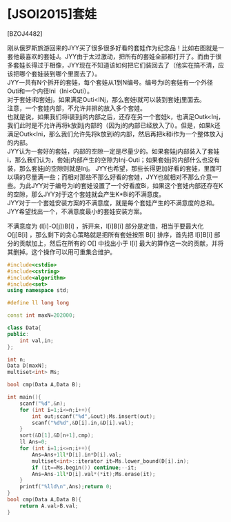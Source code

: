 # [JSOI2015]套娃
[BZOJ4482]

刚从俄罗斯旅游回来的JYY买了很多很多好看的套娃作为纪念品！比如右图就是一套他最喜欢的套娃J。JYY由于太过激动，把所有的套娃全部都打开了。而由于很多套娃长得过于相像，JYY现在不知道该如何把它们装回去了（他实在搞不清，应该把哪个套娃装到哪个里面去了）。  
JYY一共有N个拆开的套娃，每个套娃从1到N编号。编号为i的套娃有一个外径Outi和一个内径Ini（Ini<Outi）。  
对于套娃i和套娃j，如果满足Outi<INj，那么套娃i就可以装到套娃j里面去。  
注意，一个套娃内部，不允许并排的放入多个套娃。  
也就是说，如果我们将i装到j的内部之后，还存在另一个套娃k，也满足Outk<Inj，我们此时是不允许再将k放到j内部的（因为j的内部已经放入了i）。但是，如果k还满足Outk<Ini，那么我们允许先将k放到i的内部，然后再把k和i作为一个整体放入j的内部。  
JYY认为一套好的套娃，内部的空隙一定是尽量少的。如果套娃j内部装入了套娃i，那么我们认为，套娃j内部产生的空隙为Inj-Outi；如果套娃j的内部什么也没有装，那么套娃j的空隙则就是Inj。
JYY也希望，那些长得更加好看的套娃，里面可以填的尽量满一些；而相对那些不那么好看的套娃，JYY也就相对不那么介意一些。为此JYY对于编号为i的套娃设置了一个好看度Bi，如果这个套娃内部还存在K的空隙，那么JYY对于这个套娃就会产生K*Bi的不满意度。  
JYY对于一个套娃安装方案的不满意度，就是每个套娃产生的不满意度的总和。JYY希望找出一个，不满意度最小的套娃安装方案。

不满意度为 (I[i]-O[j])B[i] ，拆开来，I[i]B[i] 部分是定值，相当于要最大化 O[j]B[i] ，那么剩下的贪心策略就是把所有套娃按照 B[i] 排序，首先把 I[i]B[i] 部分的贡献加上，然后在所有的 O[] 中找出小于 I[i] 最大的算作这一次的贡献，并将其删掉。这个操作可以用可重集合维护。

```cpp
#include<cstdio>
#include<cstring>
#include<algorithm>
#include<set>
using namespace std;

#define ll long long

const int maxN=202000;

class Data{
public:
	int val,in;
};

int n;
Data D[maxN];
multiset<int> Ms;

bool cmp(Data A,Data B);

int main(){
	scanf("%d",&n);
	for (int i=1;i<=n;i++){
		int out;scanf("%d",&out);Ms.insert(out);
		scanf("%d%d",&D[i].in,&D[i].val);
	}
	sort(&D[1],&D[n+1],cmp);
	ll Ans=0;
	for (int i=1;i<=n;i++){
		Ans=Ans+1ll*D[i].in*D[i].val;
		multiset<int>::iterator it=Ms.lower_bound(D[i].in);
		if (it==Ms.begin()) continue;--it;
		Ans=Ans-1ll*D[i].val*(*it);Ms.erase(it);
	}
	printf("%lld\n",Ans);return 0;
}
bool cmp(Data A,Data B){
	return A.val>B.val;
}
```